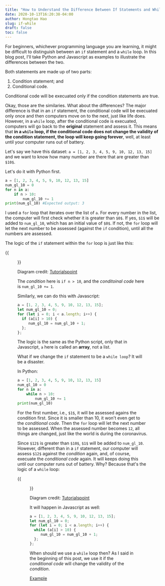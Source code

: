 ```yaml
---
title: "How to Understand the Difference Between If Statements and While Loops"
date: 2020-10-13T16:20:38-04:00
author: Hongtao Hao
slug: if-while
draft: false
toc: false
---
```

For beginners, whichever programming language you are learning, it might be difficult to distinguish between an `if` statement and a `while` loop. In this blog post, I'll take Python and Javascript as examples to illustrate the differences between the two. 

Both statements are made up of two parts:

1. Condition statement; and 
2. Conditional code. 

Conditional code will be execuated only if the condition statements are true. 

Okay, those are the similaries. What about the differences? The major difference is that in an `if` statement, the conditional code will be execuated only once and then computers move on to the next, just like life does. However, in a `while` loop, after the conditional code is execuated, computers will go back to the **original** statement and assess it. This means that **in a `while` loop, if the conditional code does not change the validity of the condition statement, the loop will keep going forever**, well, at least until your computer runs out of battery. 

Let's say we have this dataset: `a = [1, 2, 3, 4, 5, 9, 10, 12, 13, 15]` and we want to know how many number are there that are greater than `$10$`. 

Let's do it with Python first. 

```python
a = [1, 2, 3, 4, 5, 9, 10, 12, 13, 15]
num_gl_10 = 0
for n in a:
    if n > 10:
        num_gl_10 += 1
print(num_gl_10) #Expected output: 3
```

I used a `for` loop that iterates over the list of `a`. For every number in the list, the computer will first check whether it is greater than `$0$`. If yes, `$1$` will be added to `num_gl_10`, which has an initial value of `$0$`. If not, the `for` loop will let the next number to be assessed (against the `if` condition), until all the numbers are assessed. 

The logic of the `if` statement within the `for` loop is just like this:

{{<figure src="https://www.tutorialspoint.com/python/images/decision_making.jpg">}}

Diagram credit: [Tutorialspoint](https://www.tutorialspoint.com/python/python_decision_making.htm)

The *condition* here is `if n > 10`, and the *conditoinal code* here is `num_gl_10 += 1`.

Similarly, we can do this with Javascript:

```js
a = [1, 2, 3, 4, 5, 9, 10, 12, 13, 15];
let num_gl_10 = 0;
for (let i = 0; i < a.length; i++) {
  if (a[i] > 10) {
     num_gl_10 = num_gl_10 + 1;
  };
};
```

The logic is the same as the Python script, only that in Javascript, `a` here is called an **array**, not a list. 

What if we change the `if` statement to be a `while loop`? It will be a disaster. 

In Python:

```python
a = [1, 2, 3, 4, 5, 9, 10, 12, 13, 15]
num_gl_10 = 0
for n in a:
    while n > 10:
        num_gl_10 += 1
print(num_gl_10)
```
For the first number, i.e., `$1$`, it will be assessed agains the condition first. Since it is smaller than 10, it won't even get to the *conditional code*. Then the `for` loop will let the next number to be assessed. When the assessed number becomes `12`, all things are changed, just like the world is during the coronavirus. 

Since `$12$` is greater than `$10$`, `$1$` will be added to `num_gl_10`. However, different than in a `if` statement, our computer will assess `$12$` against the *condition* again, and, of course, execuate the *conditional code* again. It will keeps doing this until our computer runs out of battery. Why? Because that's the logic of a `while` loop:

{{<figure src="https://www.tutorialspoint.com/python/images/python_while_loop.jpg">}}

Diagram credit: [Tutorialspoint](https://www.tutorialspoint.com/python/python_while_loop.htm)

It will happen in Javascript as well:

```js
a = [1, 2, 3, 4, 5, 9, 10, 12, 13, 15];
let num_gl_10 = 0;
for (let i = 0; i < a.length; i++) {
  while (a[i] > 10) {
     num_gl_10 = num_gl_10 + 1;
  };
};
```

When should we use a `while` loop then? As I said in the beginning of this post, we use it if the *conditional code* will change the validity of the *condition*. 

[Example](https://www.tutorialspoint.com/python/python_while_loop.htm) 